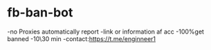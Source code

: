 # fb-ban-bot
 -no Proxies automatically report -link or information af acc -100%get banned -10\30 min -contact:https://t.me/enginneer1
